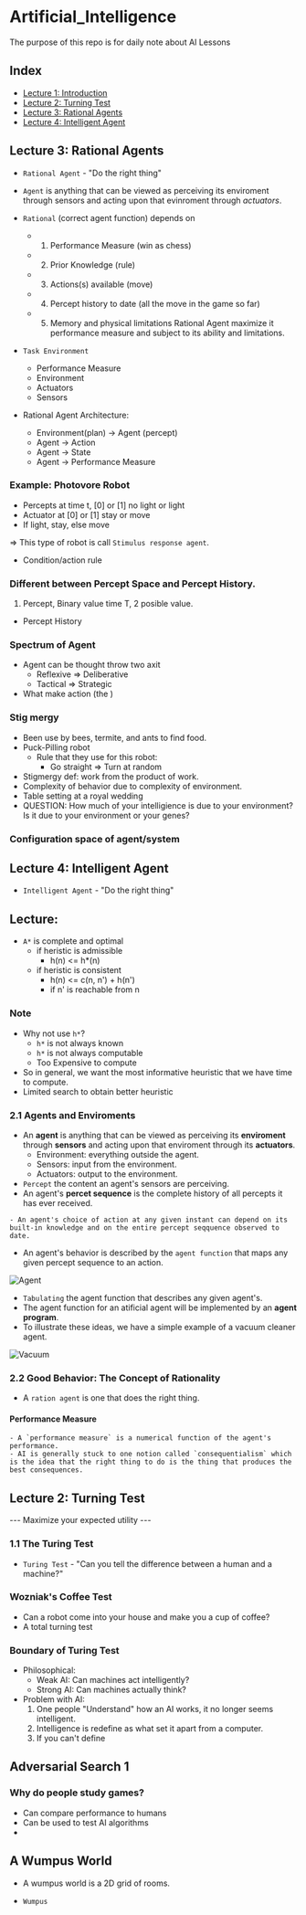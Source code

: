 # Artificial_Intelligence
 The purpose of this repo is for daily note about AI Lessons

## Index
- [Lecture 1: Introduction](#lecture-1-introduction)
- [Lecture 2: Turning Test](#lecture-2-turning-test)
- [Lecture 3: Rational Agents](#lecture-3-rational-agents)
- [Lecture 4: Intelligent Agent](#lecture-4-intelligent-agent)



## Lecture 3: Rational Agents
- `Rational Agent` - "Do the right thing"
- `Agent` is anything that can be viewed as perceiving 
its enviroment through sensors and acting upon that
evinroment through *actuators*.
- `Rational` (correct agent function) depends on
    - 1. Performance Measure (win as chess)
    - 2. Prior Knowledge (rule)
    - 3. Actions(s) available (move)
    - 4. Percept history to date (all the move in the game so far)
    - 5. Memory and physical limitations
    Rational Agent maximize it performance measure and subject to its ability and limitations.
- `Task Environment`
    - Performance Measure
    - Environment
    - Actuators
    - Sensors

- Rational Agent Architecture:
    - Environment(plan) -> Agent  (percept)
    - Agent -> Action
    - Agent -> State
    - Agent -> Performance Measure
### Example: Photovore Robot
- Percepts at time t, [0] or [1] no light or light 
- Actuator at [0] or [1] stay or move
- If light, stay, else move

=> This type of robot  is call  `Stimulus response agent`.
- Condition/action rule
### Different between Percept Space and Percept History.
1. Percept, Binary value time T, 2 posible value.
- Percept History

### Spectrum of Agent 
- Agent can be thought throw two axit
    - Reflexive => Deliberative
    - Tactical => Strategic
- What make action (the )

### Stig mergy 
- Been use by bees, termite, and ants to find food.
- Puck-Pilling robot
    - Rule that they use for this robot:
        - Go straight => Turn at random
- Stigmergy def: work from the product of work. 
- Complexity of behavior due to complexity of environment.
- Table setting at a royal wedding
- QUESTION: How much of your intelligience is due to your environment? Is it due to your environment or your genes?

### Configuration space of agent/system


## Lecture 4: Intelligent Agent
- `Intelligent Agent` - "Do the right thing"




## Lecture: 
- `A*` is complete and optimal
    - if heristic is admissible 
        - h(n) <= h*(n)
    - if heristic is consistent
        - h(n) <= c(n, n') + h(n')
        - if n' is reachable from n
### Note  
- Why not use `h*`?
    - `h*` is not always known
    - `h*` is not always computable
    -  Too Expensive to compute
- So in general, we want the most informative heuristic that we have time to compute.
- Limited search to obtain better heuristic



### 2.1 Agents and Enviroments
- An **agent** is anything that can be viewed as perceiving its **enviroment** through **sensors** and acting upon that enviroment through its **actuators**.
    - Environment: everything outside the agent.
    - Sensors: input from the environment.
    - Actuators: output to the environment.
- `Percept` the content an agent's sensors are perceiving.
- An agent's **percet sequence** is the complete history of all percepts it has ever received.
```
- An agent's choice of action at any given instant can depend on its built-in knowledge and on the entire percept seqquence observed to date.
```
- An agent's behavior is described by the `agent function` that maps any given percept sequence to an action.

![Agent](Graphs/Agents_interact.png)
- `Tabulating` the agent function that describes any given agent's.
- The agent function for an atificial agent will be implemented by an **agent program**.
- To illustrate these ideas, we have a simple example of a vacuum cleaner agent.

![Vacuum](Graphs/The_Vaccuum.png)
### 2.2 Good Behavior: The Concept of Rationality
- A `ration agent` is one that does the right thing.
 
 #### Performance Measure
    - A `performance measure` is a numerical function of the agent's performance.
    - AI is generally stuck to one notion called `consequentialism` which is the idea that the right thing to do is the thing that produces the best consequences.







## Lecture 2: Turning Test
--- Maximize your expected utility ---
### 1.1 The Turing Test
- `Turing Test` - "Can you tell the difference between a human and a machine?"
### Wozniak's Coffee Test
- Can a robot come into your house and make you a cup of coffee?
- A total turning test
### Boundary of Turing Test
- Philosophical:
    - Weak AI: Can machines act intelligently?
    - Strong AI: Can machines actually think?
- Problem with AI:
    1. One people "Understand" how an AI works, it no longer seems intelligent.
    2. Intelligence is redefine as what set it apart from a computer.
    3. If you can't define




## Adversarial Search 1
### Why do people study games?
- Can compare performance to humans
- Can be used to test AI algorithms
- 


## A Wumpus World
- A wumpus world is a 2D grid of rooms.

- `Wumpus` 